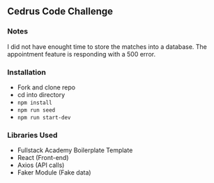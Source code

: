 ## Cedrus Code Challenge

### Notes
I did not have enought time to store the matches into a database. The appointment feature is responding with a 500 error. 

### Installation
 - Fork and clone repo
 - cd into directory
 - `npm install`
 - `npm run seed`
 - `npm run start-dev`

### Libraries Used
 - Fullstack Academy Boilerplate Template
 - React (Front-end)
 - Axios (API calls)
 - Faker Module (Fake data)